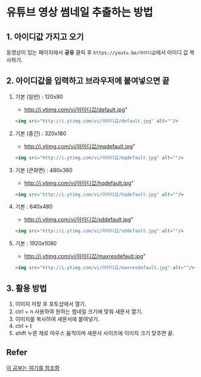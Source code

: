 # 유튜브 영상 썸네일 추출하는 방법


## 1. 아이디값 가지고 오기
동영상이 있는 페이지에서 **공유** 클릭  후 `https://youtu.be/아이디값`에서 아이디 값 복사하기.


## 2. 아이디값을 입력하고 브라우저에 붙여넣으면 끝

1. 기본 (일반) : 120x90
	* http://i.ytimg.com/vi/아이디값/default.jpg"
	```html
	<img src="http://i.ytimg.com/vi/아이디값/default.jpg" alt=""/>
	```

2. 기본 (중간) : 320x180
	* http://i.ytimg.com/vi/아이디값/mqdefault.jpg"
	```html
	<img src="http://i.ytimg.com/vi/아이디값/mqdefault.jpg" alt=""/>
	```

3. 기본 (큰화면) : 480x360
	* http://i.ytimg.com/vi/아이디값/hqdefault.jpg"
	```html
	<img src="http://i.ytimg.com/vi/아이디값/hqdefault.jpg" alt=""/>
	```

4. 기본 : 640x480
	* http://i.ytimg.com/vi/아이디값/sddefault.jpg"
	```html
	<img src="http://i.ytimg.com/vi/아이디값/sddefault.jpg" alt=""/>
	```

5. 기본 : 1920x1080
	* http://i.ytimg.com/vi/아이디값/maxresdefault.jpg"
	```html
	<img src="http://i.ytimg.com/vi/아이디값/maxresdefault.jpg" alt=""/>
	```

## 3. 활용 방법

1. 이미지 저장 후 포토샵에서 열기.
2. ctrl + n 사용하여 원하는 썸네일 크기에 맞춰 새문서 열기.
3. 이미지를 복사하여 새문서에 붙여넣기.
4. ctrl + t
5. shift 누른 채로 마우스 움직이며 새문서 사이즈에 이미지 크기 맞추면 끝.


## Refer
[이 공부는 여기를 참조함](https://gs.saro.me/#!m=elec&jn=382)
